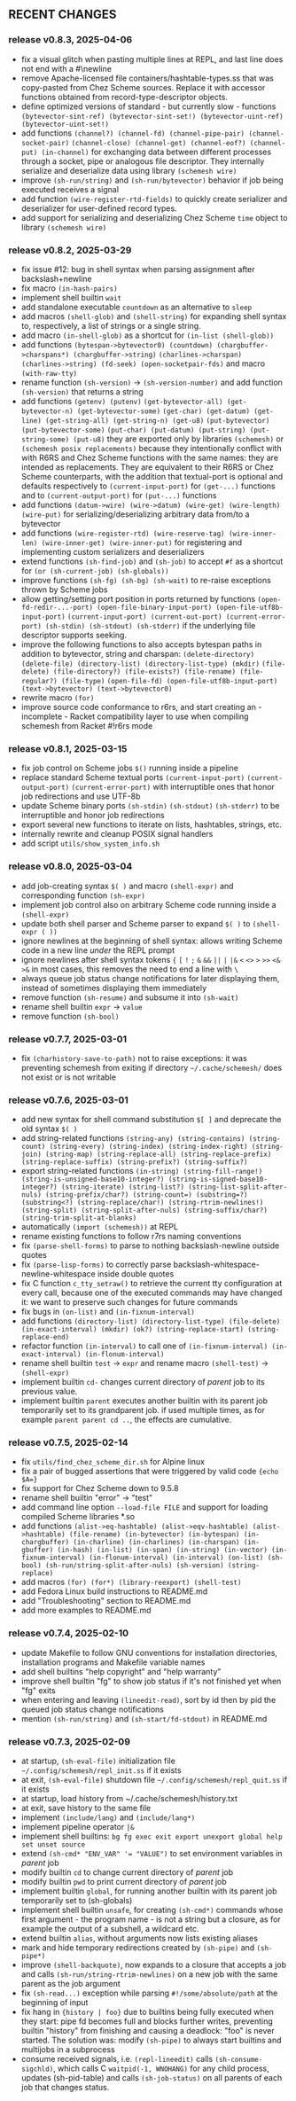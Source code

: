## RECENT CHANGES

### release v0.8.3, 2025-04-06

* fix a visual glitch when pasting multiple lines at REPL, and last line does not end with a #\newline
* remove Apache-licensed file containers/hashtable-types.ss that was copy-pasted from Chez Scheme sources.
  Replace it with accessor functions obtained from record-type-descriptor objects.
* define optimized versions of standard - but currently slow - functions
  `(bytevector-sint-ref) (bytevector-sint-set!) (bytevector-uint-ref)(bytevector-uint-set!)`
* add functions `(channel?) (channel-fd) (channel-pipe-pair) (channel-socket-pair)`
  `(channel-close) (channel-get) (channel-eof?) (channel-put) (in-channel)`
  for exchanging data between different processes through a socket, pipe or analogous file descriptor.
  They internally serialize and deserialize data using library `(schemesh wire)`
* improve `(sh-run/string)` and `(sh-run/bytevector)` behavior if job being executed receives a signal
* add function `(wire-register-rtd-fields)` to quickly create serializer and deserializer
  for user-defined record types.
* add support for serializing and deserializing Chez Scheme `time` object to library `(schemesh wire)`

### release v0.8.2, 2025-03-29

* fix issue #12: bug in shell syntax when parsing assignment after backslash+newline
* fix macro `(in-hash-pairs)`
* implement shell builtin `wait`
* add standalone executable `countdown` as an alternative to `sleep`
* add macros `(shell-glob)` and `(shell-string)` for expanding shell syntax to, respectively,
  a list of strings or a single string.
* add macro `(in-shell-glob)` as a shortcut for `(in-list (shell-glob))`
* add functions `(bytespan->bytevector0) (countdown) (chargbuffer->charspans*) (chargbuffer->string)`
  `(charlines->charspan) (charlines->string) (fd-seek) (open-socketpair-fds)`
  and macro `(with-raw-tty)`
* rename function `(sh-version)` -> `(sh-version-number)`
  and add function `(sh-version)` that returns a string
* add functions `(getenv) (putenv)`
  `(get-bytevector-all) (get-bytevector-n) (get-bytevector-some)`
  `(get-char) (get-datum) (get-line) (get-string-all) (get-string-n) (get-u8)`
  `(put-bytevector) (put-bytevector-some)`
  `(put-char) (put-datum) (put-string) (put-string-some) (put-u8)`
  they are exported only by libraries `(schemesh)` or `(schemesh posix replacements)`
  because they intentionally conflict with with R6RS and Chez Scheme functions with the same names:
  they are intended as replacements.
  They are equivalent to their R6RS or Chez Scheme counterparts,
  with the addition that textual-port is optional and defaults respectively
  to `(current-input-port)` for `(get-...)` functions
  and to `(current-output-port)` for `(put-...)` functions
* add functions `(datum->wire) (wire->datum) (wire-get) (wire-length) (wire-put)`
  for serializing/deserializing arbitrary data from/to a bytevector
* add functions `(wire-register-rtd) (wire-reserve-tag) (wire-inner-len) (wire-inner-get) (wire-inner-put)`
  for registering and implementing custom serializers and deserializers
* extend functions `(sh-find-job)` and `(sh-job)` to accept `#f`
  as a shortcut for `(or (sh-current-job) (sh-globals))`
* improve functions `(sh-fg) (sh-bg) (sh-wait)` to re-raise exceptions thrown by Scheme jobs
* allow getting/setting port position in ports returned by functions
  `(open-fd-redir-...-port) (open-file-binary-input-port) (open-file-utf8b-input-port)`
  `(current-input-port) (current-out-port) (current-error-port) (sh-stdin) (sh-stdout) (sh-stderr)`
  if the underlying file descriptor supports seeking.
* improve the following functions to also accepts bytespan paths in addition to bytevector, string and charspan:
  `(delete-directory) (delete-file) (directory-list) (directory-list-type) (mkdir)`
  `(file-delete) (file-directory?) (file-exists?) (file-rename) (file-regular?) (file-type)`
  `(open-file-fd) (open-file-utf8b-input-port) (text->bytevector) (text->bytevector0)`
* rewrite macro `(for)`
* improve source code conformance to r6rs, and start creating an - incomplete - Racket compatibility layer
  to use when compiling schemesh from Racket #!r6rs mode

### release v0.8.1, 2025-03-15

* fix job control on Scheme jobs `$()` running inside a pipeline
* replace standard Scheme textual ports `(current-input-port)` `(current-output-port)` `(current-error-port)`
  with interruptible ones that honor job redirections and use UTF-8b
* update Scheme binary ports `(sh-stdin)` `(sh-stdout)` `(sh-stderr)`
  to be interruptible and honor job redirections
* export several new functions to iterate on lists, hashtables, strings, etc.
* internally rewrite and cleanup POSIX signal handlers
* add script `utils/show_system_info.sh`

### release v0.8.0, 2025-03-04

* add job-creating syntax `$( )` and macro `(shell-expr)` and corresponding function `(sh-expr)`
* implement job control also on arbitrary Scheme code running inside a `(shell-expr)`
* update both shell parser and Scheme parser to expand `$( )` to `(shell-expr ( ))`
* ignore newlines at the beginning of shell syntax:
  allows writing Scheme code in a new line *under* the REPL prompt
* ignore newlines after shell syntax tokens
  `{` `[` `!` `;` `&` `&&` `||` `|` `|&` `<` `<>` `>` `>>` `<&` `>&`
  in most cases, this removes the need to end a line with `\`
* always queue job status change notifications for later displaying them,
  instead of sometimes displaying them immediately
* remove function `(sh-resume)` and subsume it into `(sh-wait)`
* rename shell builtin `expr` -> `value`
* remove function `(sh-bool)`

### release v0.7.7, 2025-03-01

* fix `(charhistory-save-to-path)` not to raise exceptions: it was preventing schemesh
  from exiting if directory `~/.cache/schemesh/` does not exist or is not writable

### release v0.7.6, 2025-03-01

* add new syntax for shell command substitution `$[ ]`  and deprecate the old syntax `$( )`
* add string-related functions `(string-any) (string-contains) (string-count) (string-every)
  (string-index) (string-index-right) (string-join) (string-map) (string-replace-all)
  (string-replace-prefix) (string-replace-suffix) (string-prefix?) (string-suffix?)`
* export string-related functions `(in-string) (string-fill-range!) (string-is-unsigned-base10-integer?)
  (string-is-signed-base10-integer?) (string-iterate) (string-list?) (string-list-split-after-nuls)
  (string-prefix/char?) (string-count=) (substring=?) (substring<?) (string-replace/char!)
  (string-rtrim-newlines!) (string-split) (string-split-after-nuls) (string-suffix/char?) (string-trim-split-at-blanks)`
* automatically `(import (schemesh))` at REPL
* rename existing functions to follow r7rs naming conventions
* fix `(parse-shell-forms)` to parse to nothing backslash-newline outside quotes
* fix `(parse-lisp-forms)` to correctly parse backslash-whitespace-newline-whitespace inside double quotes
* fix C function `c_tty_setraw()` to retrieve the current tty configuration at every call,
  because one of the executed commands may have changed it: we want to preserve such changes for future commands
* fix bugs in `(on-list)` and `(in-fixnum-interval)`
* add functions `(directory-list) (directory-list-type) (file-delete) (in-exact-interval)
  (mkdir) (ok?) (string-replace-start) (string-replace-end)`
* refactor function `(in-interval)` to call one of `(in-fixnum-interval) (in-exact-interval) (in-flonum-interval)`
* rename shell builtin `test` -> `expr` and rename macro `(shell-test)` -> `(shell-expr)`
* implement builtin `cd-` changes current directory of *parent* job to its previous value.
* implement builtin `parent` executes another builtin with its parent job temporarily set to its grandparent job.
  if used multiple times, as for example `parent parent cd ..`, the effects are cumulative.

### release v0.7.5, 2025-02-14

* fix `utils/find_chez_scheme_dir.sh` for Alpine linux
* fix a pair of bugged assertions that were triggered by valid code `{echo $A=}`
* fix support for Chez Scheme down to 9.5.8
* rename shell builtin "error" -> "test"
* add command line option `--load-file FILE` and support for loading compiled Scheme libraries *.so
* add functions `(alist->eq-hashtable) (alist->eqv-hashtable) (alist->hashtable) (file-rename)
  (in-bytevector) (in-bytespan) (in-chargbuffer) (in-charline) (in-charlines) (in-charspan)
  (in-gbuffer) (in-hash) (in-list) (in-span) (in-string) (in-vector)
  (in-fixnum-interval) (in-flonum-interval) (in-interval) (on-list)
  (sh-bool) (sh-run/string-split-after-nuls) (sh-version) (string-replace)`
* add macros `(for) (for*) (library-reexport) (shell-test)`
* add Fedora Linux build instructions to README.md
* add "Troubleshooting" section to README.md
* add more examples to README.md

### release v0.7.4, 2025-02-10

* update Makefile to follow GNU conventions for installation directories,
  installation programs and Makefile variable names
* add shell builtins "help copyright" and "help warranty"
* improve shell builtin "fg" to show job status if it's not finished yet when "fg" exits
* when entering and leaving `(lineedit-read)`, sort by id then by pid the queued job status change notifications
* mention `(sh-run/string)` and `(sh-start/fd-stdout)` in README.md

### release v0.7.3, 2025-02-09

* at startup, `(sh-eval-file)` initialization file `~/.config/schemesh/repl_init.ss` if it exists
* at exit, `(sh-eval-file)` shutdown file `~/.config/schemesh/repl_quit.ss` if it exists
* at startup, load history from ~/.cache/schemesh/history.txt
* at exit, save history to the same file
* implement `(include/lang)` and `(include/lang*)`
* implement pipeline operator `|&`
* implement shell builtins: `bg fg exec exit export unexport global help set unset source`
* extend `(sh-cmd* "ENV_VAR" '= "VALUE")` to set environment variables in *parent* job
* modify builtin `cd` to change current directory of *parent* job
* modify builtin `pwd` to print current directory of *parent* job
* implement builtin `global`, for running another builtin with its parent job temporarily set to (sh-globals)
* implement shell builtin `unsafe`, for creating `(sh-cmd*)` commands whose first argument - the program name -
  is not a string but a closure, as for example the output of a subshell, a wildcard etc.
* extend builtin `alias`, without arguments now lists existing aliases
* mark and hide temporary redirections created by `(sh-pipe)` and `(sh-pipe*)`
* improve `(shell-backquote)`, now expands to a closure that accepts a job
  and calls `(sh-run/string-rtrim-newlines)` on a new job with the same parent as the job argument
* fix `(sh-read...)` exception while parsing `#!/some/absolute/path` at the beginning of input
* fix hang in `{history | foo}` due to builtins being fully executed when they start:
  pipe fd becomes full and blocks further writes, preventing builtin "history" from finishing
  and causing a deadlock: "foo" is never started.
  The solution was: modify `(sh-pipe)` to always start builtins and multijobs in a subprocess
* consume received signals, i.e. `(repl-lineedit)` calls `(sh-consume-sigchld)`,
  which calls C `waitpid(-1, WNOHANG)` for any child process, updates (sh-pid-table)
  and calls `(sh-job-status)` on all parents of each job that changes status.
